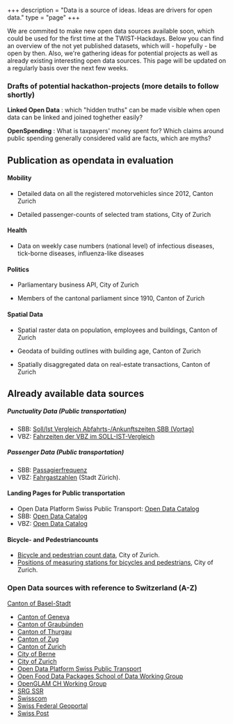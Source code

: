 ﻿+++
description = "Data is a source of ideas. Ideas are drivers for open data."
type = "page"
+++

We are commited to make new open data sources available soon, which could be used for the first time at the TWIST-Hackdays. Below you can find an overview of the not yet published datasets, which will - hopefully - be open by then.
Also, we're gathering ideas for potential projects as well as already existing interesting open data sources. This page will be updated on a regularly basis over the next few weeks.

### Drafts of potential hackathon-projects (more details to follow shortly)

**Linked Open Data** : which "hidden truths" can be made visible when open data can be linked and joined toghether easily?

**OpenSpending** : What is taxpayers' money spent for? Which claims around public spending generally considered valid are facts, which are myths? 

## Publication as opendata in evaluation

#### Mobility
  
- Detailed data on all the registered motorvehicles since 2012, Canton Zurich

- Detailed passenger-counts of selected tram stations, City of Zurich

#### Health

- Data on weekly case numbers (national level) of infectious diseases, tick-borne diseases, influenza-like diseases

#### Politics

- Parliamentary business API, City of Zurich

- Members of the cantonal parliament since 1910, Canton of Zurich

#### Spatial Data

- Spatial raster data on population, employees and buildings, Canton of Zurich

- Geodata of building outlines with building age, Canton of Zurich

- Spatially disaggregated data on real-estate transactions, Canton of Zurich


## Already available data sources

##### Punctuality Data (Public transportation)

- SBB: [Soll/Ist Vergleich Abfahrts-/Ankunftszeiten SBB (Vortag)](https://data.sbb.ch/explore/dataset/ist-daten-sbb/)
- VBZ: [Fahrzeiten der VBZ im SOLL-IST-Vergleich](https://data.stadt-zuerich.ch/dataset/vbz-fahrzeiten-ogd)

##### Passenger Data (Public transportation)

- SBB:  [Passagierfrequenz](https://data.sbb.ch/explore/dataset/passagierfrequenz/)
- VBZ: [Fahrgastzahlen](https://data.stadt-zuerich.ch/dataset/vbz-fahrgastzahlen-ogd) (Stadt Zürich).


#### Landing Pages for Public transportation

- Open Data Platform Swiss Public Transport: [Open Data Catalog](https://opentransportdata.swiss/en/)
- SBB:  [Open Data Catalog](https://data.sbb.ch/explore/?sort=modified)
- VBZ: [Open Data Catalog](https://data.stadt-zuerich.ch/dataset?q=tags%3Dvbz&tags=vbz)


#### Bicycle- and Pedestriancounts

- [Bicycle and pedestrian count data](https://data.stadt-zuerich.ch/dataset/verkehrszaehlungen-werte-fussgaenger-velo), City of Zurich.
- [Positions of measuring stations for bicycles and pedestrians](https://data.stadt-zuerich.ch/dataset/verkehrszaehlungen-standorte-velo-fussgaenger), City of Zurich.


### Open Data sources with reference to Switzerland (A-Z)
[Canton of Basel-Stadt](http://www.staatskanzlei.bs.ch/oeffentlichkeitsprinzip/ogd/datenkatalog.html)
- [Canton of Geneva](https://opendata.swiss/de/organization/canton-geneve?q=organization%3A%28administration-cantonale-geneve+OR+sitg-systeme-dinformation-du-territoire-a-geneve%29&sort=score+desc%2C+metadata_modified+desc)
- [Canton of Graubünden](https://opendata.swiss/de/organization/kanton-graubuenden)
- [Canton of Thurgau](https://ogd.tg.ch/datenkatalog.html/6965)
- [Canton of Zug](https://opendata.swiss/de/organization/kanton-zug)
- [Canton of Zurich](https://opendata.swiss/de/organization/kanton-zuerich)
- [City of Berne](https://opendata.swiss/de/organization/stadt-bern)
- [City of Zurich](https://opendata.swiss/de/organization/stadt-zuerich)
- [Open Data Platform Swiss Public Transport](https://opentransportdata.swiss/)
- [Open Food Data Packages School of Data Working Group](http://openfood.schoolofdata.ch/)
- [OpenGLAM CH Working Group](https://opendata.swiss/de/organization/openglam)
- [SRG SSR](https://opendata.swiss/de/organization/schweizer-radio-und-fernsehen-srg)
- [Swisscom](https://opendata.swisscom.com/explore/?sort=title&refine.language=de)
- [Swiss Federal Geoportal](http://www.geo.admin.ch/internet/geoportal/de/home/services.html)
- [Swiss Post](https://swisspost.opendatasoft.com/explore/?sort=modified)




